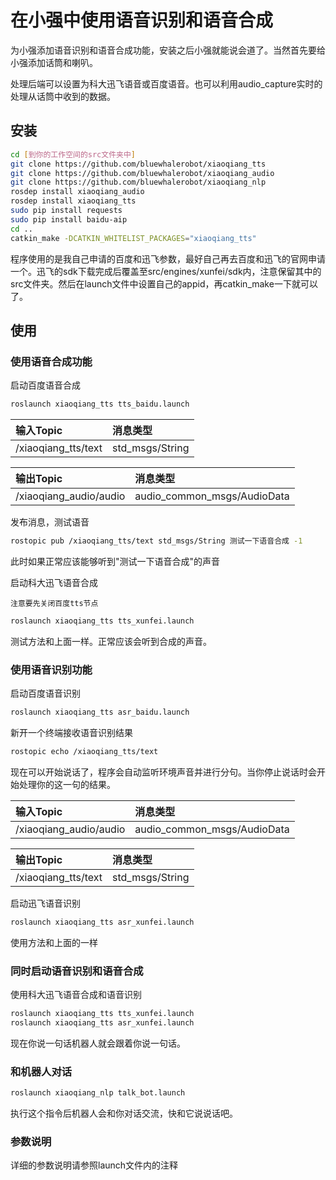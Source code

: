 # 在小强中使用语音识别和语音合成<br>
为小强添加语音识别和语音合成功能，安装之后小强就能说会道了。当然首先要给小强添加话筒和喇叭。

处理后端可以设置为科大迅飞语音或百度语音。也可以利用audio_capture实时的处理从话筒中收到的数据。

## 安装

```bash
cd [到你的工作空间的src文件夹中]
git clone https://github.com/bluewhalerobot/xiaoqiang_tts
git clone https://github.com/bluewhalerobot/xiaoqiang_audio
git clone https://github.com/bluewhalerobot/xiaoqiang_nlp
rosdep install xiaoqiang_audio
rosdep install xiaoqiang_tts
sudo pip install requests
sudo pip install baidu-aip
cd ..
catkin_make -DCATKIN_WHITELIST_PACKAGES="xiaoqiang_tts"
```

程序使用的是我自己申请的百度和迅飞参数，最好自己再去百度和迅飞的官网申请一个。迅飞的sdk下载完成后覆盖至src/engines/xunfei/sdk内，注意保留其中的src文件夹。然后在launch文件中设置自己的appid，再catkin_make一下就可以了。

## 使用

### 使用语音合成功能

启动百度语音合成

```bash
roslaunch xiaoqiang_tts tts_baidu.launch
```

|输入Topic|消息类型|
|:--|:--|
|/xiaoqiang_tts/text|std_msgs/String|

|输出Topic|消息类型|
|:--|:--|
|/xiaoqiang_audio/audio|audio_common_msgs/AudioData|

发布消息，测试语音

```bash
rostopic pub /xiaoqiang_tts/text std_msgs/String 测试一下语音合成 -1
```

此时如果正常应该能够听到"测试一下语音合成"的声音

启动科大迅飞语音合成

`注意要先关闭百度tts节点`

```bash
roslaunch xiaoqiang_tts tts_xunfei.launch
```

测试方法和上面一样。正常应该会听到合成的声音。

### 使用语音识别功能

启动百度语音识别

```bash
roslaunch xiaoqiang_tts asr_baidu.launch
```

新开一个终端接收语音识别结果

```bash
rostopic echo /xiaoqiang_tts/text
```

现在可以开始说话了，程序会自动监听环境声音并进行分句。当你停止说话时会开始处理你的这一句的结果。

|输入Topic|消息类型|
|:--|:--|
|/xiaoqiang_audio/audio|audio_common_msgs/AudioData|

|输出Topic|消息类型|
|:--|:--|
|/xiaoqiang_tts/text|std_msgs/String|


启动迅飞语音识别

```bash
roslaunch xiaoqiang_tts asr_xunfei.launch
```

使用方法和上面的一样

### 同时启动语音识别和语音合成

使用科大迅飞语音合成和语音识别

```bash
roslaunch xiaoqiang_tts tts_xunfei.launch
roslaunch xiaoqiang_tts asr_xunfei.launch
```

现在你说一句话机器人就会跟着你说一句话。

### 和机器人对话

```bash
roslaunch xiaoqiang_nlp talk_bot.launch
```

执行这个指令后机器人会和你对话交流，快和它说说话吧。

### 参数说明

详细的参数说明请参照launch文件内的注释
